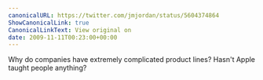 ```yaml
---
canonicalURL: https://twitter.com/jmjordan/status/5604374864
ShowCanonicalLink: true
CanonicalLinkText: View original on
date: 2009-11-11T00:23:00+00:00
---
```

Why do companies have extremely complicated product lines? Hasn't Apple taught people anything?